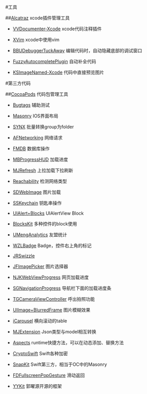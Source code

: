 #工具

##[Alcatraz](http://alcatraz.io) xcode插件管理工具


* [VVDocumenter-Xcode](https://github.com/onevcat/VVDocumenter-Xcode) xcode代码注释插件

* [XVim](http://xvim.org) xcode中使用vim

* [BBUDebuggerTuckAway](https://github.com/neonichu/BBUDebuggerTuckAway) 编辑代码时，自动隐藏底部的调试窗口

* [FuzzyAutocompletePlugin](https://github.com/FuzzyAutocomplete/FuzzyAutocompletePlugin) 自动补全代码

* [KSImageNamed-Xcode](https://github.com/ksuther/KSImageNamed-Xcode) 代码中直接预览图片



#第三方代码


##[CocoaPods](https://cocoapods.org) 代码包管理工具

* [Bugtags](https://bugtags.com) 辅助测试

* [Masonry](https://github.com/SnapKit/Masonry) IOS界面布局

* [SYNX](https://github.com/venmo/synx) 批量转换group为folder

* [AFNetworking](https://github.com/AFNetworking/AFNetworking) 网络请求

* [FMDB](https://github.com/ccgus/fmdb) 数据库操作

* [MBProgressHUD](https://github.com/jdg/MBProgressHUD) 加载进度

* [MJRefresh](https://github.com/CoderMJLee/MJRefresh) 上拉加载下拉刷新

* [Reachability](https://github.com/tonymillion/Reachability) 检测网络类型

* [SDWebImage](https://github.com/rs/SDWebImage) 图片加载

* [SSKeychain](https://github.com/soffes/sskeychain) 钥匙串操作

* [UIAlert+Blocks](https://github.com/ryanmaxwell/UIAlertView-Blocks) UIAlertView Block

* [BlocksKit](https://github.com/zwaldowski/BlocksKit) 多种控件的block使用

* [UMengAnalytics](https://cocoapods.org/pods/UMengAnalytics) 友盟统计

* [WZLBadge](https://github.com/weng1250/WZLBadge) Badge，控件右上角的标记

* [JRSwizzle](https://github.com/rentzsch/jrswizzle)

* [JFImagePicker](https://github.com/johnil/JFImagePickerController) 图片选择器

* [NJKWebViewProgress](https://github.com/ninjinkun/NJKWebViewProgress) 网页加载进度

* [SGNavigationProgress](https://github.com/sgryschuk/SGNavigationProgress) 导航栏下面的加载进度条

* [TGCameraViewController](https://github.com/tdginternet/TGCameraViewController) 呼出拍照功能

* [UIImage+BlurredFrame](https://github.com/Adrian2112/UIImage-BlurredFrame) 图片模糊效果

* [iCarousel](https://github.com/nicklockwood/iCarousel) 横向滚动的table

* [MJExtension](https://github.com/CoderMJLee/MJExtension) Json类型与model相互转换

* [Aspects](https://github.com/steipete/Aspects) runtime快捷方法，可以在动态添加、替换方法

* [CryptoSwift](https://github.com/krzyzanowskim/CryptoSwift) Swift各种加密

* [SnapKit](https://github.com/SnapKit/SnapKit) Swift第三方，相当于OC中的Masonry

* [FDFullscreenPopGesture](https://github.com/forkingdog/FDFullscreenPopGesture.git) 滑动返回 

* [YYKit](https://github.com/ibireme/YYText.git) 郭曜源开源的框架


